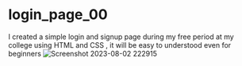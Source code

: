 # login_page_00
I created a simple login and signup page during my free period at my college using HTML and CSS , it will be easy to understood even for beginners
![Screenshot 2023-08-02 222915](https://github.com/krishna0480/login_page_00/assets/116021061/c8a25975-a4be-463f-9ae4-480f62f697cd)

